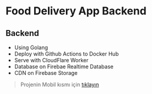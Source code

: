 # Food Delivery App Backend

## Backend
  
- Using Golang
- Deploy with Github Actions to Docker Hub
- Serve with CloudFlare Worker  
- Database on Firebae Realtime Database
- CDN on Firebase Storage
  
> Projenin Mobil kısmı için [tıklayın](https://github.com/Yemeksepeti-Mobil-Android-Bootcamp/yemeksepeti-finalproject-iremcelikbilek)
